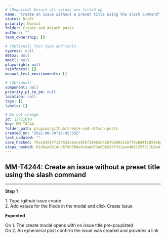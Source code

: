 ```yaml
---
# (Required) Ensure all values are filled up
name: "Create an issue without a preset title using the slash command"
status: Draft
priority: Normal
folder: Create and Attach posts
authors: ""
team_ownership: []

# (Optional) Test type and tools
cypress: null
detox: null
mmctl: null
playwright: null
rainforest: []
manual_test_environments: []

# (Optional)
component: null
priority_p1_to_p4: null
location: null
tags: []
labels: []

# Do not change
id: 13721690
key: MM-T4244
folder_path: plugins/github/create-and-attach-posts
created_on: "2021-08-30T15:45:33Z"
last_updated: ""
case_hashed: 79ac83d14f124532a2ece95bf109b2d4267bb9d2aabff6a8d4fc859b6a4426705f0be4556da6f222f732e402da5d7ddd
steps_hashed: 61d6aa9b1dcd67d6704adcbadd73a606326f311aae461725f511b8a47e9e923b0250c282ce7b268c30fb710cde387fe2
---
```


## MM-T4244: Create an issue without a preset title using the slash command

---

**Step 1**

1\. Type /github issue create\
2\. Add values for the fileds in the modal and click Create Issue

**Expected**

On 1. The create modal opens with no issue title pre-pouplated\
On 2. An ephemeral post confirm the issue was created and provides a link
